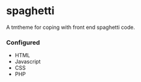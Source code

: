 # spaghetti
A tmtheme for coping with front end spaghetti code.

### Configured
- HTML
- Javascript
- CSS
- PHP
